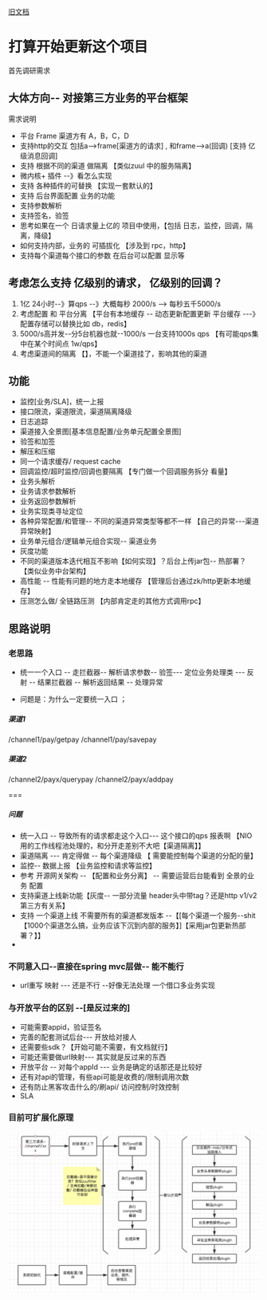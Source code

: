 
[旧文档](README_odl.md)
# 打算开始更新这个项目


首先调研需求

## 大体方向-- 对接第三方业务的平台框架

需求说明

* 平台 Frame 渠道方有 A，B，C，D
* 支持http的交互 包括a-->frame[渠道方的请求] , 和frame-->a(回调) [支持 亿级消息回调] 
* 支持 根据不同的渠道 做隔离 【类似zuul 中的服务隔离】
* 微内核+ 插件 --》看怎么实现
* 支持 各种插件的可替换 【实现一套默认的】
* 支持 后台界面配置 业务的功能
* 支持参数解析
* 支持签名，验签
* 思考如果在一个 日请求量上亿的 项目中使用，【包括 日志，监控，回调，隔离，降级】
* 如何支持内部，业务的 可插拔化 【涉及到 rpc，http】
* 支持每个渠道每个接口的参数 在后台可以配置 显示等

## 考虑怎么支持 亿级别的请求， 亿级别的回调？
1. 1亿 24小时--》算qps --》大概每秒 2000/s --> 每秒五千5000/s
2. 考虑配置 和 平台分离 【平台有本地缓存 -- 动态更新配置更新 平台缓存 ---》配置存储可以替换比如 db，redis】
3. 5000/s高并发--分5台机器也就--1000/s 一台支持1000s qps  【有可能qps集中在某个时间点 1w/qps】
4. 考虑渠道间的隔离 【】，不能一个渠道挂了，影响其他的渠道

## 功能
* 监控[业务/SLA]，统一上报
* 接口限流，渠道限流，渠道隔离降级
* 日志追踪
* 渠道接入全景图[基本信息配置/业务单元配置全景图]
* 验签和加签
* 解压和压缩
* 同一个请求缓存/ request cache
* 回调监控/超时监控/回调也要隔离  【专门做一个回调服务拆分 看量】
* 业务头解析
* 业务请求参数解析
* 业务返回参数解析
* 业务实现类寻址定位
* 各种异常配置/和管理-- 不同的渠道异常类型等都不一样 【自己的异常---渠道异常映射】
* 业务单元组合/逻辑单元组合实现-- 渠道业务
* 灰度功能
* 不同的渠道版本迭代相互不影响【如何实现】？后台上传jar包-- 热部署？【类似业务中台架构】
* 高性能 --  性能有问题的地方走本地缓存 【管理后台通过zk/http更新本地缓存】
* 压测怎么做/ 全链路压测 【内部肯定走的其他方式调用rpc】


## 思路说明
### 老思路
* 统一一个入口 --  走拦截器-- 解析请求参数-- 验签--- 定位业务处理类 --- 反射 -- 结果拦截器 -- 解析返回结果 -- 处理异常 

* 问题是：为什么一定要统一入口 ；

##### 渠道1
/channel1/pay/getpay
/channel1/pay/savepay
##### 渠道2
/channel2/payx/querypay
/channel2/payx/addpay

===
##### 问题
* 统一入口 -- 导致所有的请求都走这个入口--- 这个接口的qps 报表啊 【NIO 用的工作线程池处理的，和分开走差别不大吧【渠道隔离】】
* 渠道隔离 --- 肯定得做 --  每个渠道降级 【 需要能控制每个渠道的分配的量】
* 监控-- 数据上报  【业务监控和请求等监控】
* 参考 开源网关架构 -- 【配置和业务分离】 -- 需要运营后台能看到 全景的业务 配置
* 支持渠道上线新功能【灰度-- 一部分流量 header头中带tag？还是http v1/v2 第三方有关系】
* 支持 一个渠道上线 不需要所有的渠道都发版本 --【[每个渠道一个服务--shit【1000个渠道怎么搞，业务应该下沉到内部的服务】]【采用jar包更新热部署？】】
* 

###  不同意入口--直接在spring mvc层做-- 能不能行
*  url重写 映射  ---  还是不行 --好像无法处理 一个借口多业务实现

### 与开放平台的区别 --[是反过来的]
* 可能需要appid，验证签名
* 完善的配套测试后台--- 开放给对接人
* 还需要些sdk？【开始可能不需要，有文档就行】
* 可能还需要做url映射--- 其实就是反过来的东西
* 开放平台 -- 对每个appId ---  业务是确定的话那还是比较好
* 还有对api的管理，有些api可能是收费的/限制调用次数
* 还有防止黑客攻击什么的/刷api/ 访问控制/时效控制
* SLA


### 目前可扩展化原理
![原理图](./doc/images/channel-jgt.png)

